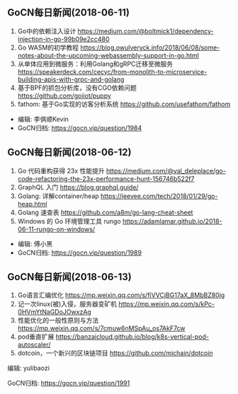 ## GoCN每日新闻(2018-06-11)

1. Go中的依赖注入设计 https://medium.com/@boltmick1/dependency-injection-in-go-99b09e2cc480
2. Go WASM的初学教程 https://blog.owulveryck.info/2018/06/08/some-notes-about-the-upcoming-webassembly-support-in-go.html
3. 从单体应用到微服务：利用Golang和gRPC迁移至微服务 https://speakerdeck.com/cecyc/from-monolith-to-microservice-building-apis-with-grpc-and-golang
4. 基于BPF的抓包分析库，没有CGO依赖问题 https://github.com/goiiot/puppy
5. fathom: 基于Go实现的访客分析系统 https://github.com/usefathom/fathom

* 编辑: 李俱顺Kevin    
* GoCN归档: https://gocn.vip/question/1984


## GoCN每日新闻(2018-06-12)

1.  Go 代码重构获得 23x 性能提升 https://medium.com/@val_deleplace/go-code-refactoring-the-23x-performance-hunt-156746b522f7
2. GraphQL 入门  https://blog.graphql.guide/
3. Golang: 详解container/heap https://ieevee.com/tech/2018/01/29/go-heap.html
4. Golang 速查表 https://github.com/a8m/go-lang-cheat-sheet
5. Windows 的 Go 环境管理工具 rungo https://adamlamar.github.io/2018-06-11-rungo-on-windows/ 

* 编辑: 傅小黑
* GoCN归档: https://gocn.vip/question/1989

## GoCN每日新闻(2018-06-13)

1. Go语言汇编优化 https://mp.weixin.qq.com/s/fiVVCjBG17aX_8MbBZ80jg
2. 记一次linux(被)入侵，服务器变矿机 https://mp.weixin.qq.com/s/kPc-0HVmYtNaGDoJOwxzAg
3. 性能优化的一般性原则与方法 https://mp.weixin.qq.com/s/7cmuw6nMSpAu_os7AkF7cw
4. pod垂直扩展 https://banzaicloud.github.io/blog/k8s-vertical-pod-autoscaler/
5. dotcoin，一个新兴的区块链项目 https://github.com/michain/dotcoin

编辑: yulibaozi

GoCN归档: https://gocn.vip/question/1991